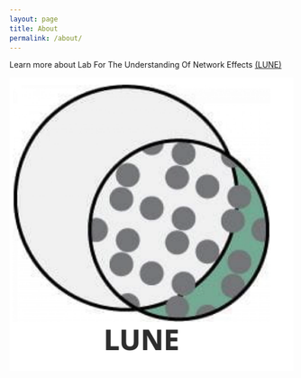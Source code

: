 ```yaml
---
layout: page
title: About
permalink: /about/
---
```


Learn more about Lab For The Understanding Of Network Effects [(LUNE)](https://research.seas.ucla.edu/computational-systems-pharmacology/)

![image](display_files/logos/lune.png)

